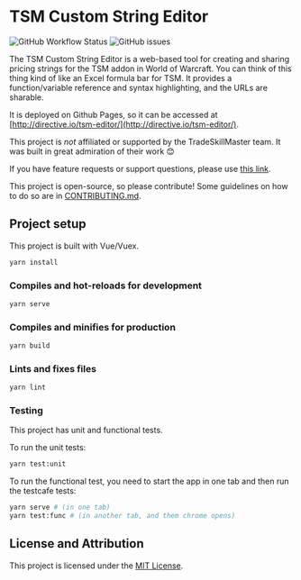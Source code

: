 # TSM Custom String Editor

![GitHub Workflow Status](https://img.shields.io/github/workflow/status/mike-douglas/tsm-editor/CI)
![GitHub issues](https://img.shields.io/github/issues/mike-douglas/tsm-editor)

The TSM Custom String Editor is a web-based tool for creating and sharing pricing strings for the TSM addon in World of Warcraft. You can think of this thing kind of like an Excel formula bar for TSM. It provides a function/variable reference and syntax highlighting, and the URLs are sharable.

It is deployed on Github Pages, so it can be accessed at [http://directive.io/tsm-editor/](http://directive.io/tsm-editor/).

This project is *not* affiliated or supported by the TradeSkillMaster team. It was built in great admiration of their work 😊

If you have feature requests or support questions, please use [this link](https://github.com/mike-douglas/tsm-editor/issues/new/choose).

This project is open-source, so please contribute! Some guidelines on how to do so are in [CONTRIBUTING.md](CONTRIBUTING.md).

## Project setup

This project is built with Vue/Vuex.

```bash
yarn install
```

### Compiles and hot-reloads for development

```bash
yarn serve
```

### Compiles and minifies for production

```bash
yarn build
```

### Lints and fixes files

```bash
yarn lint
```

### Testing

This project has unit and functional tests.

To run the unit tests:

```bash
yarn test:unit
```

To run the functional test, you need to start the app in one tab and then run the testcafe tests:

```bash
yarn serve # (in one tab)
yarn test:func # (in another tab, and them chrome opens)
```

## License and Attribution

This project is licensed under the [MIT License](LICENSE).
